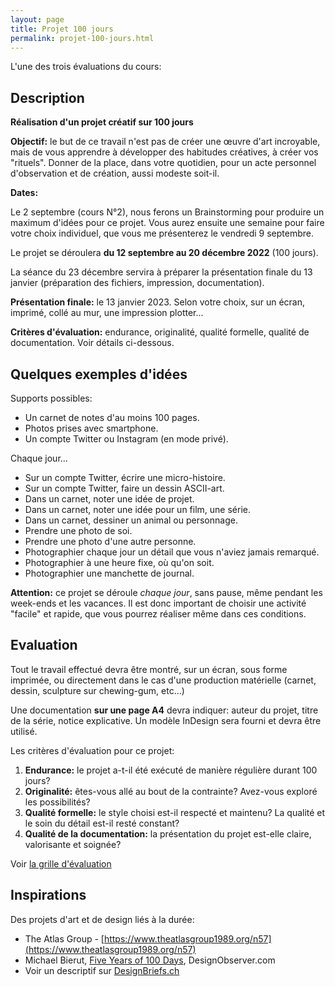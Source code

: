 ```yaml
---
layout: page
title: Projet 100 jours
permalink: projet-100-jours.html
---
```


L'une des trois évaluations du cours:

## Description

**Réalisation d'un projet créatif sur 100 jours**  

**Objectif:** le but de ce travail n'est pas de créer une œuvre d'art incroyable, mais de vous apprendre à développer des habitudes créatives, à créer vos "rituels". Donner de la place, dans votre quotidien, pour un acte personnel d'observation et de création, aussi modeste soit-il.

**Dates:**

Le 2 septembre (cours N°2), nous ferons un Brainstorming pour produire un maximum d'idées pour ce projet. Vous aurez ensuite une semaine pour faire votre choix individuel, que vous me présenterez le vendredi 9 septembre.

Le projet se déroulera **du 12 septembre au 20 décembre 2022** (100 jours).

La séance du 23 décembre servira à préparer la présentation finale du 13 janvier (préparation des fichiers, impression, documentation).

**Présentation finale:** le 13 janvier 2023. Selon votre choix, sur un écran, imprimé, collé au mur, une impression plotter...

**Critères d'évaluation:** endurance, originalité, qualité formelle, qualité de documentation. Voir détails ci-dessous.

## Quelques exemples d'idées 

Supports possibles:

- Un carnet de notes d'au moins 100 pages.
- Photos prises avec smartphone.
- Un compte Twitter ou Instagram (en mode privé).

Chaque jour...

- Sur un compte Twitter, écrire une micro-histoire.
- Sur un compte Twitter, faire un dessin ASCII-art.
- Dans un carnet, noter une idée de projet.
- Dans un carnet, noter une idée pour un film, une série.
- Dans un carnet, dessiner un animal ou personnage.
- Prendre une photo de soi.
- Prendre une photo d'une autre personne.
- Photographier chaque jour un détail que vous n'aviez jamais remarqué.
- Photographier à une heure fixe, où qu'on soit.
- Photographier une manchette de journal.

**Attention:** ce projet se déroule *chaque jour*, sans pause, même pendant les week-ends et les vacances. Il est donc important de choisir une activité "facile" et rapide, que vous pourrez réaliser même dans ces conditions.

## Evaluation

Tout le travail effectué devra être montré, sur un écran, sous forme imprimée, ou directement dans le cas d'une production matérielle (carnet, dessin, sculpture sur chewing-gum, etc...)

Une documentation **sur une page A4** devra indiquer: auteur du projet, titre de la série, notice explicative. Un modèle InDesign sera fourni et devra être utilisé.

Les critères d'évaluation pour ce projet:

1. **Endurance:** le projet a-t-il été exécuté de manière régulière durant 100 jours?
2. **Originalité:** êtes-vous allé au bout de la contrainte? Avez-vous exploré les possibilités?
3. **Qualité formelle:** le style choisi est-il respecté et maintenu? La qualité et le soin du détail est-il resté constant?
4. **Qualité de la documentation:** la présentation du projet est-elle claire, valorisante et soignée?

Voir [la grille d'évaluation](Evaluations/Evaluation-100jours.xlsx)

## Inspirations

Des projets d'art et de design liés à la durée:

- The Atlas Group - [https://www.theatlasgroup1989.org/n57](https://www.theatlasgroup1989.org/n57)
- Michael Bierut, [Five Years of 100 Days](https://designobserver.com/feature/five-years-of-100-days/24678), DesignObserver.com
- Voir un descriptif sur [DesignBriefs.ch](https://designbriefs.ch/100-day-project/)
